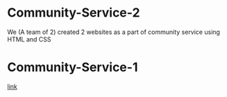 # Community-Service-2
We (A team of 2) created 2 websites as a part of community service using HTML and CSS

# Community-Service-1
[link](https://github.com/rushilpatel21/Community-Service-1)
